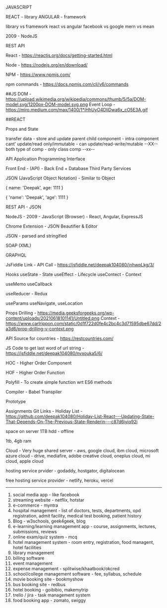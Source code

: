 JAVASCRIPT


REACT - library
ANGULAR - framework

library vs framework
react vs angular
facebook vs google
mern vs mean

2009 - NodeJS

REST API


React - https://reactjs.org/docs/getting-started.html


Node - https://nodejs.org/en/download/

NPM - https://www.npmjs.com/

npm commands - https://docs.npmjs.com/cli/v6/commands


##JS
DOM - https://upload.wikimedia.org/wikipedia/commons/thumb/5/5a/DOM-model.svg/1200px-DOM-model.svg.png
Event Loop - https://miro.medium.com/max/1400/1*iHhUyO4DliDwa6x_cO5E3A.gif



##REACT


Props and State

transfer data - store and update
parent child component - intra component
cant' update/read only/immutable - can update/read-write/mutable
--XX--both type of comp - only class comp --xx--




API
Application Programming Interface



Front End - (API) - Back End + Database
Third Party Services


JSON (JavaScript Object Notation) - Similar to Object

{
    name: 'Deepak',
    age: 1111
}

{
    'name': 'Deepak',
    'age': 1111
}



REST API - JSON

NodeJS - 2009 - JavaScript (Browser) - React, Angular, ExpressJS


Chrome Extension - JSON Beautifier & Editor


JSON - parsed and stringified



SOAP (XML)

GRAPHQL


JsFiddle Link - API Call - https://jsfiddle.net/deepak104080/jnhwpLkg/3/



Hooks
useState - State
useEffect - Lifecycle
useContect - Context


useMemo
useCallback


useReducer - Redux


useParams
useNavigate, useLocation


Props Drilling - https://media.geeksforgeeks.org/wp-content/uploads/20210618101141/Untitled.png
Context - https://www.carlrippon.com/static/0d1f722d0fe4c2bc4c3d71595dbe67dd/2a3d6/prop-drilling-v-context.png



API Source for countries - https://restcountries.com/


JS Code to get last word of url string - https://jsfiddle.net/deepak104080/nvxouka5/6/

HOC - Higher Order Component

HOF - Higher Order Function


Polyfill - To create simple function wrt ES6 methods

Compiler - Babel
Transpiler

Prototype







Assignments Git Links - 
Holiday List - https://github.com/deepak104080/Holiday-List-React---Updating-State-That-Depends-On-The-Previous-State-Renderin---c87d6iyiq92i






space on server
1TB hdd - offline


1tb, 4gb ram



Cloud - Very huge shared server - aws, google cloud, ibm cloud, microsoft azure
cloud - drive, mediafire, adobe creative cloud, oneplus cloud, mi cloud, apple cloud

hosting service prvider - godaddy, hostgator, digitalocean

free hosting service provider - netlify, heroku, vercel




------------------------------------------------------------------


1) social media app - like facebook
2) streaming website - netflix, hotstar
3) e-commerce - myntra
4) hospital management - list of doctors, tests, departments, opd registration, admit facility, medical test booking, patient history
5) Blog - w3schools, geek4geek, blog
6) e-learning/learning management app - course, assignments, lectures, submissions, reviews
7) online exam/quiz system - mcq
8) hotel management system - room entry, registration, food managent, hotel facilities 
9) library management
10) billing software
11) event management
12) expense management - splitwise/khaatbook/okcred
13) school/college management software - fee, syllabus, schedule
14) movie booking site - bookmyshow
15) bus booking site - redbus
16) hotel booking - goibibio, makemytrip
17) trello / jira - task management system
18) food booking app - zomato, swiggy
